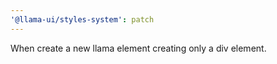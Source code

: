 ```yaml
---
'@llama-ui/styles-system': patch
---
```


When create a new llama element creating only a div element.
